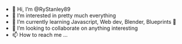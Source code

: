 - 👋 Hi, I’m @RyStanley89
- 👀 I’m interested in pretty much everything
- 🌱 I’m currently learning Javascript, Web dev, Blender, Blueprints 🤔
- 💞️ I’m looking to collaborate on anything interesting 
- 📫 How to reach me ...

<!---
RyStanley89/RyStanley89 is a ✨ special ✨ repository because its `README.md` (this file) appears on your GitHub profile.
You can click the Preview link to take a look at your changes.
--->
